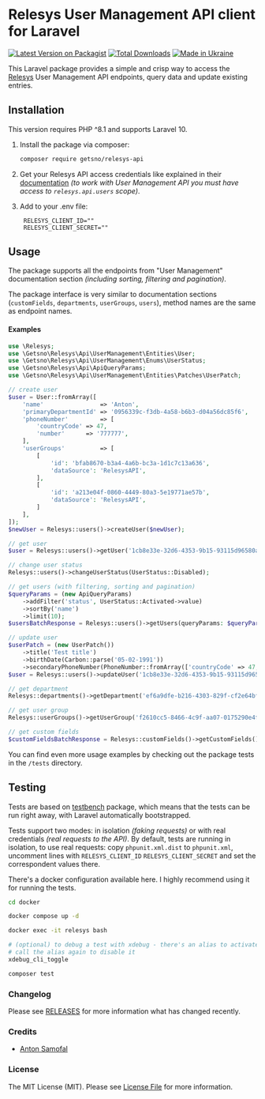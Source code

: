 # Relesys User Management API client for Laravel

[![Latest Version on Packagist](https://img.shields.io/packagist/v/getsno/relesys-users.svg?style=flat-square)](https://packagist.org/packages/getsno/relesys-users)
[![Total Downloads](https://img.shields.io/packagist/dt/getsno/relesys-users.svg?style=flat-square)](https://packagist.org/packages/getsno/relesys-users)
[![Made in Ukraine](https://img.shields.io/badge/made_in-ukraine-ffd700.svg?labelColor=0057b7)](https://stand-with-ukraine.pp.ua)

This Laravel package provides a simple and crisp way to access the [Relesys](https://api.relesysapp.net/docs/v1.1/intro) User Management API endpoints, query data and update existing entries.
## Installation

This version requires PHP ^8.1 and supports Laravel 10.

1. Install the package via composer:
   ```bash
   composer require getsno/relesys-api
   ```

2. Get your Relesys API access credentials like explained in their [documentation](https://api.relesysapp.net/docs/v1.1/intro/access)
   _(to work with User Management API you must have access to `relesys.api.users` scope)_.

3. Add to your .env file:
   ```dotenv
    RELESYS_CLIENT_ID=""
    RELESYS_CLIENT_SECRET=""
   ```

## Usage

The package supports all the endpoints from "User Management" documentation section 
_(including sorting, filtering and pagination)_. 

The package interface is very similar to documentation sections (`customFields`, `departments`, `userGroups`, `users`), 
method names are the same as endpoint names.

#### Examples

```php
use \Relesys;
use \Getsno\Relesys\Api\UserManagement\Entities\User;
use \Getsno\Relesys\Api\UserManagement\Enums\UserStatus;
use \Getsno\Relesys\Api\ApiQueryParams;
use \Getsno\Relesys\Api\UserManagement\Entities\Patches\UserPatch;

// create user
$user = User::fromArray([
    'name'                => 'Anton',
    'primaryDepartmentId' => '0956339c-f3db-4a58-b6b3-d04a56dc85f6',
    'phoneNumber'         => [
        'countryCode' => 47,
        'number'      => '777777',
    ],
    'userGroups'          => [
        [
            'id': 'bfab8670-b3a4-4a6b-bc3a-1d1c7c13a636',
            'dataSource': 'RelesysAPI',
        ],
        [
            'id': 'a213e04f-0860-4449-80a3-5e19771ae57b',
            'dataSource': 'RelesysAPI',
        ]
    ],
]);
$newUser = Relesys::users()->createUser($newUser);

// get user
$user = Relesys::users()->getUser('1cb8e33e-32d6-4353-9b15-93115d96580a');

// change user status
Relesys::users()->changeUserStatus(UserStatus::Disabled);

// get users (with filtering, sorting and pagination)
$queryParams = (new ApiQueryParams)
    ->addFilter('status', UserStatus::Activated->value)
    ->sortBy('name')
    ->limit(10);
$usersBatchResponse = Relesys::users()->getUsers(queryParams: $queryParams, page: 2);

// update user
$userPatch = (new UserPatch())
    ->title('Test title')
    ->birthDate(Carbon::parse('05-02-1991'))
    ->secondaryPhoneNumber(PhoneNumber::fromArray(['countryCode' => 47, 'number' => '777777']));
$user = Relesys::users()->updateUser('1cb8e33e-32d6-4353-9b15-93115d96580a', $userPatch);

// get department
Relesys::departments()->getDepartment('ef6a9dfe-b216-4303-829f-cf2e64bf72a1');

// get user group
Relesys::userGroups()->getUserGroup('f2610cc5-8466-4c9f-aa07-0175290e4f37');

// get custom fields
$customFieldsBatchResponse = Relesys::customFields()->getCustomFields();
```

You can find even more usage examples by checking out the package tests in the `/tests` directory.

## Testing

Tests are based on [testbench](https://github.com/orchestral/testbench) package, 
which means that the tests can be run right away, with Laravel automatically bootstrapped.

Tests support two modes: in isolation _(faking requests)_ or with real credentials
_(real requests to the API)_.
By default, tests are running in isolation, 
to use real requests: copy `phpunit.xml.dist` to `phpunit.xml`, uncomment lines with `RELESYS_CLIENT_ID`
`RELESYS_CLIENT_SECRET` and set the correspondent values there.

There's a docker configuration available here. I highly recommend using it for running the tests.

```bash
cd docker

docker compose up -d

docker exec -it relesys bash

# (optional) to debug a test with xdebug - there's an alias to activate it
# call the alias again to disable it 
xdebug_cli_toggle

composer test
```

### Changelog

Please see [RELEASES](https://github.com/getsno/relesys-users/releases) for more information what has changed recently.

### Credits

- [Anton Samofal](https://github.com/asamofal)

### License

The MIT License (MIT). Please see [License File](LICENSE.md) for more information.
